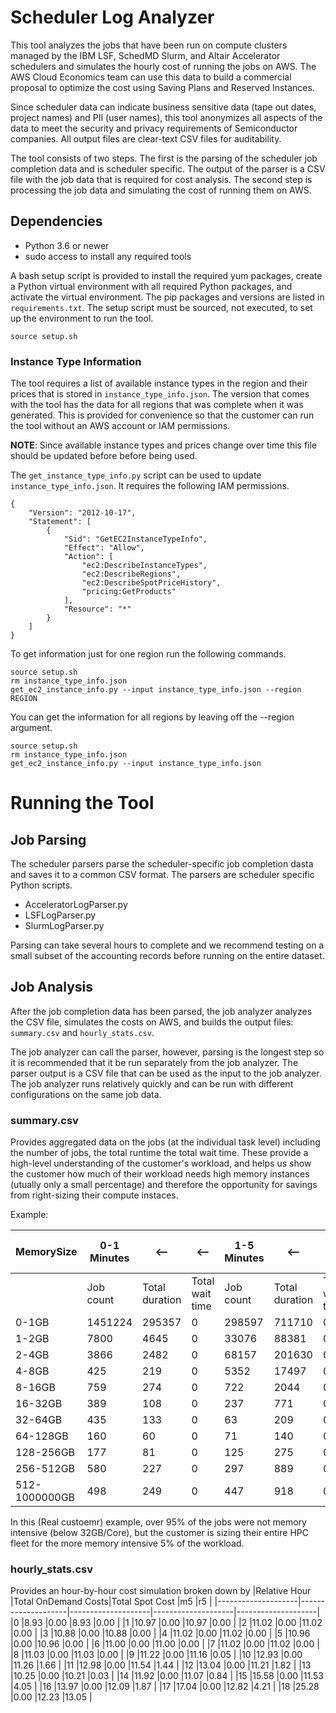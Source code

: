 # Scheduler Log Analyzer

This tool analyzes the jobs that have been run on compute clusters managed by the IBM LSF, SchedMD Slurm, and Altair Accelerator schedulers and simulates the hourly cost of running the jobs on AWS.
The AWS Cloud Economics team can use this data to build a commercial proposal to optimize the cost using Saving Plans and Reserved Instances.

Since scheduler data can indicate business sensitive data (tape out dates, project names) and PII (user names), this tool anonymizes all aspects of the data to meet the security and privacy requirements of Semiconductor companies.
All output files are clear-text CSV files for auditability.

The tool consists of two steps.
The first is the parsing of the scheduler job completion data and is scheduler specific.
The output of the parser is a CSV file with the job data that is required for cost analysis.
The second step is processing the job data and simulating the cost of running them on AWS.

## Dependencies

* Python 3.6 or newer
* sudo access to install any required tools

A bash setup script is provided to install the required yum packages, create a Python virtual environment with all required Python packages, and activate the virtual environment.
The pip packages and versions are listed in `requirements.txt`.
The setup script must be sourced, not executed, to set up the environment to run the tool.

```
source setup.sh
```

### Instance Type Information

The tool requires a list of available instance types in the region and their prices that is stored in `instance_type_info.json`.
The version that comes with the tool has the data for all regions that was complete when it was generated.
This is provided for convenience so that the customer can run the tool without an AWS account or IAM permissions.

**NOTE**: Since available instance types and prices change over time this file should be updated before before being used.

The `get_instance_type_info.py` script can be used to update `instance_type_info.json`.
It requires the following IAM permissions.

```
{
    "Version": "2012-10-17",
    "Statement": [
        {
            "Sid": "GetEC2InstanceTypeInfo",
            "Effect": "Allow",
            "Action": [
                "ec2:DescribeInstanceTypes",
                "ec2:DescribeRegions",
                "ec2:DescribeSpotPriceHistory",
                "pricing:GetProducts"
            ],
            "Resource": "*"
        }
    ]
}
```

To get information just for one region run the following commands.

```
source setup.sh
rm instance_type_info.json
get_ec2_instance_info.py --input instance_type_info.json --region REGION
```

You can get the information for all regions by leaving off the --region argument.

```
source setup.sh
rm instance_type_info.json
get_ec2_instance_info.py --input instance_type_info.json
```

# Running the Tool

## Job Parsing

The scheduler parsers parse the scheduler-specific job completion dasta and saves it to a common CSV format.
The parsers are scheduler specific Python scripts.

* AcceleratorLogParser.py
* LSFLogParser.py
* SlurmLogParser.py

Parsing can take several hours to complete and we recommend testing on a small subset of the accounting records before running on the entire dataset.

## Job Analysis

After the job completion data has been parsed, the job analyzer analyzes the CSV file, simulates the costs on AWS, and builds the output files: `summary.csv` and `hourly_stats.csv`.

The job analyzer can call the parser, however, parsing is the longest step so it is recommended that it be run separately from the job analyzer.
The parser output is a CSV file that can be used as the input to the job analyzer.
The job analyzer runs relatively quickly and can be run with different configurations on the same job data.

### summary.csv

Provides aggregated data on the jobs (at the individual task level) including the number of jobs, the total runtime the total wait time. These provide a high-level understanding of the customer's workload, and helps us show the customer how much of their workload needs high memory instances (utually only a small percentage) and therefore the opportunity for savings from right-sizing their compute instaces.

Example:

|MemorySize      |0-1 Minutes     |<--             |<--             |1-5 Minutes     |<--             |<--             |5-20 Minutes    |<--             |<--             |20-60 Minutes   |<--             |<--             |60-240 Minutes  |<--             |<--             |240-1440 Minutes|<--             |<--             |1440-1000000 Min|<--             |<--             |
|----------------|----------------|----------------|----------------|----------------|----------------|----------------|----------------|----------------|----------------|----------------|----------------|----------------|----------------|----------------|----------------|----------------|----------------|----------------|----------------|----------------|----------------|
|                |Job count       |Total duration  |Total wait time |Job count       |Total duration  |Total wait time |Job count       |Total duration  |Total wait time |Job count       |Total duration  |Total wait time |Job count       |Total duration  |Total wait time |Job count       |Total duration  |<--             |Job count       |Total duration  |Total wait time |
|0-1GB           |1451224         |295357          |0               |298597          |711710          |0               |268244          |2464401         |0               |84075           |2832260         |0               |48673           |5699891         |0               |21450           |14928398        |<--             |37222           |940366200       |0               |
|1-2GB           |7800            |4645            |0               |33076           |88381           |0               |27230           |285958          |0               |11301           |390683          |0               |9244            |1129832         |0               |5195            |3431642         |<--             |4444            |104405917       |0               |
|2-4GB           |3866            |2482            |0               |68157           |201630          |0               |94798           |1120678         |0               |108126          |3764462         |0               |47593           |5155126         |0               |17470           |10450704        |<--             |7154            |100846783       |0               |
|4-8GB           |425             |219             |0               |5352            |17497           |0               |9978            |106535          |0               |7959            |275142          |0               |5768            |701616          |0               |3831            |2662791         |<--             |3218            |66155544        |0               |
|8-16GB          |759             |274             |0               |722             |2044            |0               |5904            |72149           |0               |4462            |183369          |0               |11244           |1307581         |0               |6363            |3983032         |<--             |3024            |42831455        |0               |
|16-32GB         |389             |108             |0               |237             |771             |0               |1148            |14321           |0               |1573            |58971           |0               |2971            |359024          |0               |2577            |1766540         |<--             |2017            |29588185        |0               |
|32-64GB         |435             |133             |0               |63              |209             |0               |605             |7613            |0               |1079            |41389           |0               |1731            |206706          |0               |1283            |1026257         |<--             |1107            |22509888        |0               |
|64-128GB        |160             |60              |0               |71              |140             |0               |35              |383             |0               |110             |4379            |0               |244             |33840           |0               |408             |284120          |<--             |285             |6939359         |0               |
|128-256GB       |177             |81              |0               |125             |275             |0               |107             |743             |0               |45              |1826            |0               |122             |15285           |0               |258             |206859          |<--             |192             |5132956         |0               |
|256-512GB       |580             |227             |0               |297             |889             |0               |330             |3258            |0               |249             |9267            |0               |165             |20148           |0               |53              |35973           |<--             |69              |1955220         |0               |
|512-1000000GB   |498             |249             |0               |447             |918             |0               |226             |2116            |0               |141             |4907            |0               |45              |5168            |0               |41              |29869           |<--             |26              |729017          |0               |

In this (Real custoemr) example, over 95% of the jobs were not memory intensive (below 32GB/Core), but the customer is sizing their entire HPC fleet for the more memory intensive 5% of the workload.

### hourly_stats.csv

Provides an hour-by-hour cost simulation broken down by
|Relative Hour       |Total OnDemand Costs|Total Spot Cost     |m5                  |r5                  |
|--------------------|--------------------|--------------------|--------------------|--------------------|
|0                   |8.93                |0.00                |8.93                |0.00                |
|1                   |10.97               |0.00                |10.97               |0.00                |
|2                   |11.02               |0.00                |11.02               |0.00                |
|3                   |10.88               |0.00                |10.88               |0.00                |
|4                   |11.02               |0.00                |11.02               |0.00                |
|5                   |10.96               |0.00                |10.96               |0.00                |
|6                   |11.00               |0.00                |11.00               |0.00                |
|7                   |11.02               |0.00                |11.02               |0.00                |
|8                   |11.03               |0.00                |11.03               |0.00                |
|9                   |11.22               |0.00                |11.16               |0.05                |
|10                  |12.93               |0.00                |11.26               |1.66                |
|11                  |12.98               |0.00                |11.54               |1.44                |
|12                  |13.04               |0.00                |11.21               |1.82                |
|13                  |10.25               |0.00                |10.21               |0.03                |
|14                  |11.92               |0.00                |11.07               |0.84                |
|15                  |15.58               |0.00                |11.53               |4.05                |
|16                  |13.97               |0.00                |12.09               |1.87                |
|17                  |17.04               |0.00                |12.82               |4.21                |
|18                  |25.28               |0.00                |12.23               |13.05               |
